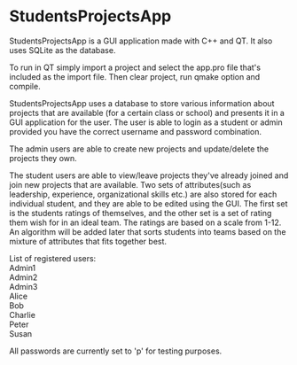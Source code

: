# StudentsProjectsApp
StudentsProjectsApp is a GUI application made with C++ and QT. It also uses SQLite as the database.

To run in QT simply import a project and select the app.pro file that's included as the import file. Then clear project, run qmake option and compile.

StudentsProjectsApp uses a database to store various information about projects that are available (for a certain class or school) and presents it in a GUI application for the user.  The user is able to login as a student or admin provided you have the correct username and password combination. 

The admin users are able to create new projects and update/delete the projects they own.

The student users are able to view/leave projects they've already joined and join new projects that are available. Two sets of attributes(such as leadership, experience, organizational skills etc.) are also stored for each individual student, and they are able to be edited using the GUI. The first set is the students ratings of themselves, and the other set is a set of rating them wish for in an ideal team. The ratings are based on a scale from 1-12. An algorithm will be added later that sorts students into teams based on the mixture of attributes that fits together best.

List of registered users:  
Admin1  
Admin2  
Admin3  
Alice  
Bob  
Charlie  
Peter  
Susan  

All passwords are currently set to 'p' for testing purposes.



